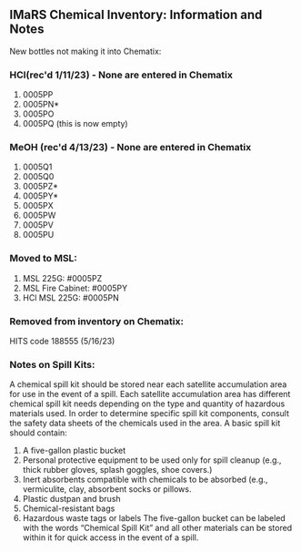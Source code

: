 ## IMaRS Chemical Inventory: Information and Notes

New bottles not making it into Chematix:
### HCl(rec'd 1/11/23) - None are entered in Chematix
1. 0005PP
2. 0005PN*
3. 0005PO
4. 0005PQ (this is now empty)


### MeOH (rec'd 4/13/23) - None are entered in Chematix
1. 0005Q1
2. 0005Q0
3. 0005PZ*
4. 0005PY*
5. 0005PX
6. 0005PW
7. 0005PV
8. 0005PU


### Moved to MSL:
1. MSL 225G: #0005PZ
2. MSL Fire Cabinet: #0005PY
3. HCl MSL 225G: #0005PN


### Removed from inventory on Chematix:
HITS code 188555 (5/16/23)








### Notes on Spill Kits:

A chemical spill kit should be stored near each satellite accumulation area for use in the event of a spill. Each satellite accumulation area has different chemical spill kit needs depending on the type and quantity of hazardous materials used. In order to determine specific spill kit components, consult the safety data sheets of the chemicals used in the area. A basic spill kit should contain:

1. A five-gallon plastic bucket
2. Personal protective equipment to be used only for spill cleanup (e.g., thick rubber gloves, splash goggles, shoe covers.)
3. Inert absorbents compatible with chemicals to be absorbed (e.g., vermiculite, clay, absorbent
socks or pillows.
4. Plastic dustpan and brush
5. Chemical-resistant bags
6. Hazardous waste tags or labels
The five-gallon bucket can be labeled with the words “Chemical Spill Kit” and all other materials can be stored within it for quick access in the event of a spill.
